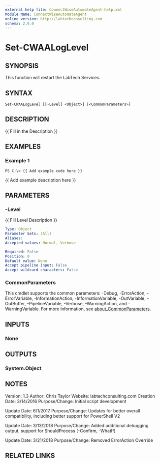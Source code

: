 ```yaml
---
external help file: ConnectWiseAutomateAgent-help.xml
Module Name: ConnectWiseAutomateAgent
online version: http://labtechconsulting.com
schema: 2.0.0
---
```


# Set-CWAALogLevel

## SYNOPSIS
This function will restart the LabTech Services.

## SYNTAX

```
Set-CWAALogLevel [[-Level] <Object>] [<CommonParameters>]
```

## DESCRIPTION
{{ Fill in the Description }}

## EXAMPLES

### Example 1
```
PS C:\> {{ Add example code here }}
```

{{ Add example description here }}

## PARAMETERS

### -Level
{{ Fill Level Description }}

```yaml
Type: Object
Parameter Sets: (All)
Aliases:
Accepted values: Normal, Verbose

Required: False
Position: 0
Default value: None
Accept pipeline input: False
Accept wildcard characters: False
```

### CommonParameters
This cmdlet supports the common parameters: -Debug, -ErrorAction, -ErrorVariable, -InformationAction, -InformationVariable, -OutVariable, -OutBuffer, -PipelineVariable, -Verbose, -WarningAction, and -WarningVariable. For more information, see [about_CommonParameters](http://go.microsoft.com/fwlink/?LinkID=113216).

## INPUTS

### None
## OUTPUTS

### System.Object
## NOTES
Version:        1.3 Author:         Chris Taylor Website:        labtechconsulting.com Creation Date:  3/14/2016 Purpose/Change: Initial script development

Update Date: 6/1/2017 Purpose/Change: Updates for better overall compatibility, including better support for PowerShell V2

Update Date: 3/13/2018 Purpose/Change: Added additional debugging output, support for ShouldProcess (-Confirm, -WhatIf)

Update Date: 3/21/2018 Purpose/Change: Removed ErrorAction Override

## RELATED LINKS
